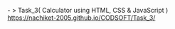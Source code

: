  - > Task_3( Calculator using HTML, CSS & JavaScript )<br>https://nachiket-2005.github.io/CODSOFT/Task_3/
 
